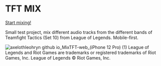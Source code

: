 # TFT MIX

[Start mixing!](https://axelothleohryn.github.io/MixTFT-web/)

Small test project, mix different audio tracks from the different bands of Teamfight Tactics (Set 10) from League of Legends. Mobile-first.


![axelothleohryn github io_MixTFT-web_(iPhone 12 Pro) (1)](https://github.com/AxelothLeohryn/MixTFT-web/assets/133040928/d5a52868-e2d3-4ee5-8e88-6ea12b4a3bef)
League of Legends and Riot Games are trademarks or registered trademarks of Riot Games, Inc. League of Legends © Riot Games, Inc.

